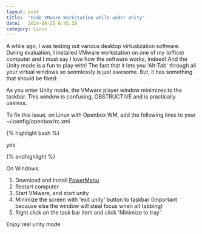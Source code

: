 ```yaml
---
layout: post
title:  "Hide VMware Workstation while under Unity"
date:   2014-06-25 6:45:10
category: Linux
---
```


A while ago, I was testing out various desktop virtualization software. During evaluation, I installed VMware workstation on one of my (office) computer and I must say I love how the software works, indeed! And the Unity mode is a fun to play with! The fact that it lets you 'Alt-Tab' through all your virtual windows so seemlessly is just awesome. But, it has something that should be fixed:

As you enter Unity mode, the VMware player window minimizes to the taskbar. This window is confusing, OBSTRUCTIVE and is practically useless.

To fix this issue, on Linux with Openbox WM, add the following lines to your ~/.config/openbox/rc.xml

{% highlight bash %}

 <application name="vmware">
  <skip_taskbar>yes</skip_taskbar>
 </application>

{% endhighlight %}

On Windows: 

1. Download and install [PowerMenu](http://www.abstractpath.com/powermenu/)
2. Restart computer
3. Start VMware, and start unity
4. Minimize the screen with 'exit unity' button to taskbar (Important because else the window will steal focus when alt tabbing)
5. Right click on the task bar item and click 'Minimize to tray'

Enjoy real unity mode 
